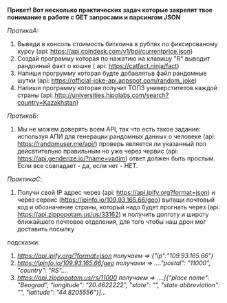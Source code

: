 **Привет! Вот несколько практических задач которые закрепят твое понимание в работе с GET запросами и парсингом JSON**

*ПратикаА:*

1. Выведи в консоль стоимость биткоина в рублях по фиксированому курсу (api: https://api.coindesk.com/v1/bpi/currentprice.json)
2. Cоздай программу которая по нажатию на клавишу "R" выводит рандоиный факт о кошке ( api: https://catfact.ninja/fact)
3. Напиши прогрумму которая будте добавлятьв  файл рандомные шутки (api: https://official-joke-api.appspot.com/random_joke)
4. Напиши программу которая получит ТОП3 универститетов каждой страны  (api: http://universities.hipolabs.com/search?country=Kazakhstan)

*ПратикаБ*: 

1.  Мы не можем доверять всем API, так что есть такое задание: используя АПИ для генерации рандомных данных о человеке (api: https://randomuser.me/api/) проверь является ли указанный пол дейсвтительно правильным но уже через червис (api: https://api.genderize.io/?name=vadim) ответ должен быть простым. Если все совпадает - да, если нет - НЕТ.

*ПрактикаС*: 

1. Получи свой IP адрес через (api: https://api.ipify.org?format=json) и через сервис (https://ipinfo.io/109.93.165.66/geo) вытащи почтовый код и обозначение страны, который надо будет прогнать через  (api: https://api.zippopotam.us/us/33162) и получить долготу и широту ближайшего почтовое отделения, для того чтобы наш дрон мог доставить посылку

подсказки: 
1. *https://api.ipify.org/?format=json      получаем =>  {"ip":"109.93.165.66"}*
2. *https://ipinfo.io/109.93.165.66/geo     получаем =>  ...."postal": "11000", "country": "RS"....*
3. *https://api.zippopotam.us/rs/11000      получаем => ....[{"place name": "Beograd", "longitude": "20.4622222", "state": "", "state abbreviation": "", "latitude": "44.8205556"}]...*

